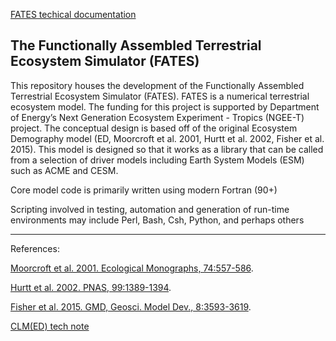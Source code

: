 
[FATES techical documentation](https://fates-docs.readthedocs.io/en/latest/index.html)

## The Functionally Assembled Terrestrial Ecosystem Simulator (FATES)

This repository houses the development of the Functionally Assembled Terrestrial Ecosystem Simulator (FATES). 
 FATES is a numerical terrestrial ecosystem model.  The funding for this project is supported by Department of Energy’s Next Generation Ecosystem Experiment - Tropics (NGEE-T) project.  The conceptual design is based off of the original Ecosystem Demography model (ED, Moorcroft et al. 2001, Hurtt et al. 2002, Fisher et al. 2015).  This model is designed so that it works as a library that can be called from a selection of driver models including Earth System Models (ESM) such as ACME and CESM.  

Core model code is primarily written using modern Fortran (90+)

Scripting involved in testing, automation and generation of run-time environments may include Perl, Bash, Csh, Python, and perhaps others


***

References:


[Moorcroft et al. 2001. Ecological Monographs, 74:557-586](http://dx.doi.org/10.1890/0012-9615(2001)071[0557:AMFSVD]2.0.CO;2).

[Hurtt et al. 2002. PNAS, 99:1389-1394](http://dx.doi.org/10.1073/pnas.012249999).

[Fisher et al. 2015. GMD, Geosci. Model Dev., 8:3593-3619](https://www.geosci-model-dev.net/8/3593/2015/gmd-8-3593-2015.pdf).

[CLM(ED) tech note](https://drive.google.com/file/d/1waflKlIGKj127hDAiN7b-X0N-HBZdMEE/view?usp=sharing)